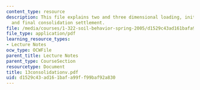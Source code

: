 ```yaml
---
content_type: resource
description: This file explains two and three dimensional loading, initial settlement,
  and final consolidation settlement.
file: /media/courses/1-322-soil-behavior-spring-2005/d1529c43ad161bafa99ff99baf92a830_13consolidationv.pdf
file_type: application/pdf
learning_resource_types:
- Lecture Notes
ocw_type: OCWFile
parent_title: Lecture Notes
parent_type: CourseSection
resourcetype: Document
title: 13consolidationv.pdf
uid: d1529c43-ad16-1baf-a99f-f99baf92a830
---
```

